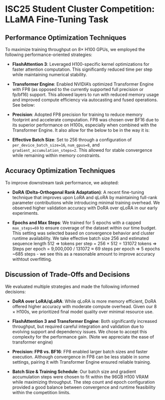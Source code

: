 # ISC25 Student Cluster Competition: LLaMA Fine-Tuning Task

## Performance Optimization Techniques

To maximize training throughput on 8× H100 GPUs, we employed the following performance-oriented strategies:

- **FlashAttention 3**: Leveraged H100-specific kernel optimizations for faster attention computation. This significantly reduced time per step while maintaining numerical stability.
  
- **Transformer Engine**: Enabled NVIDIA’s optimized Transformer Engine with FP8 (as opposed to the currently supported full precision or fp/bf16) support. This allowed layers to run with reduced memory usage and improved compute efficiency via autocasting and fused operations. See below:

- **Precision**: Adopted FP8 precision for training to reduce memory footprint and accelerate computation. FP8 was chosen over BF16 due to its superior performance on H100s, especially when combined with the Transformer Engine. It also allow for the below to be in the way it is:

- **Effective Batch Size**: Set to 256 through a configuration of `per_device_batch_size=16`, `num_gpus=8`, and `gradient_accumulation_steps=2`. This allowed for stable convergence while remaining within memory constraints.

## Accuracy Optimization Techniques

To improve downstream task performance, we adopted:

- **DoRA (Delta-Orthogonal Rank Adaptation)**: A recent fine-tuning technique that improves upon LoRA and qLoRA by maintaining full-rank parameter contributions while introducing minimal training overhead. We observed higher validation accuracy with DoRA over qLoRA in our early experiments.

- **Epochs and Max Steps**: We trained for 5 epochs with a capped `max_steps=69` to ensure coverage of the dataset within our time budget. This setting was selected based on convergence behavior and cluster runtime availability. We take effective batch size 256 and estimated sequence length 512 => tokens per step = 256 × 512 = 131072 tokens => Steps per epoch = 9,000,000 / 131072 ≈ 69 steps per epoch => 5 epochs	~685 steps - we see this as a reasonable amount to improve accuracy withtout overfitting.

## Discussion of Trade-Offs and Decisions

We evaluated multiple strategies and made the following informed decisions:

- **DoRA over LoRA/qLoRA**: While qLoRA is more memory efficient, DoRA offered higher accuracy with moderate compute overhead. Given our  8 × H100s, we prioritized final model quality over minimal resource use.

- **FlashAttention 3 and Transformer Engine**: Both significantly increased throughput, but required careful integration and validation due to evolving support and dependency issues. We chose to accept this complexity for the performance gain. (Note we appreciate the ease of transformer engine)

- **Precision: FP8 vs. BF16**: FP8 enabled larger batch sizes and faster execution. Although convergence in FP8 can be less stable in some settings, pairing it with Transformer Engine ensured reliable training.

- **Batch Size & Training Schedule**: Our batch size and gradient accumulation steps were chosen to fit within the 96GB H100 VRAM while maximizing throughput. The step count and epoch configuration provided a good balance between convergence and runtime feasibility within the competition limits.
